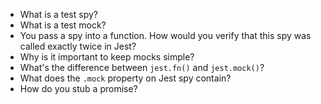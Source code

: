 * What is a test spy?
* What is a test mock?
* You pass a spy into a function. How would you verify that this spy was called exactly twice in Jest?
* Why is it important to keep mocks simple?
* What's the difference between `jest.fn()` and `jest.mock()`?
* What does the `.mock` property on Jest spy contain?
* How do you stub a promise?
